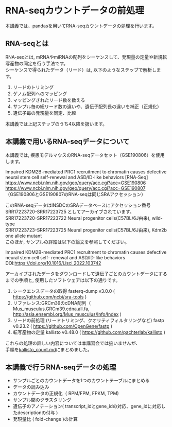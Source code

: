 # RNA-seqカウントデータの前処理
本講義では、pandasを用いてRNA-seqカウントデータの処理を行います。

## RNA-seqとは
RNA-seqとは, mRNAやmiRNAの配列をシーケンスして、発現量の定量や新規転写産物の同定を行う手法です。<br>
シーケンスで得られたデータ（リード）は, 以下のようなステップで解析します。<br>
1. リードのトリミング
2. ゲノム配列へのマッピング
3. マッピングされたリード数を数える
4. サンプル毎の総リード数の違いや、遺伝子配列長の違いを補正（正規化）
5. 遺伝子毎の発現量を同定、比較

本講義では上記ステップのうち4以降を扱います。

##  本講義で用いるRNA-seqデータについて
本講義では, 疾患モデルマウスのRNA-seqデータセット（GSE190806）を使用します。<br>

Impaired KDM2B-mediated PRC1 recruitment to chromatin causes defective neural stem cell self-renewal and ASD/ID-like behaviors [RNA-Seq]<br>
https://www.ncbi.nlm.nih.gov/geo/query/acc.cgi?acc=GSE190806<br>
https://www.ncbi.nlm.nih.gov/geo/query/acc.cgi?acc=GSE190807<br>
（GSE190806とGSE190807のRNA-seqは同じSRAアクセッション）

このRNA-seqデータはINSDCのSRAデータベースにアクセッション番号 SRR17223720-SRR17223725 としてアーカイブされています。<br>
SRR17223720-SRR17223722 Neural progenitor cells(C57BL/6J由来), wild-type<br>
SRR17223723-SRR17223725 Neural progenitor cells(C57BL/6J由来), Kdm2b one allele mutant<br>
このほか, サンプルの詳細は以下の論文を参照してください。<br>

Impaired KDM2B-mediated PRC1 recruitment to chromatin causes defective neural stem cell self- renewal and ASD/ID-like behaviors<br>
DOI:https://doi.org/10.1016/j.isci.2022.103742


アーカイブされたデータをダウンロードして遺伝子ごとのカウントデータにするまでの手順と, 使用したソフトウェアは以下の通りです。<br>

1. シークエンスデータの取得 fasterq-dump v3.0.0 ( https://github.com/ncbi/sra-tools )
2. リファレンス:GRCm39のcDNA配列（ Mus_musculus.GRCm39.cdna.all.fa, http://asia.ensembl.org/Mus_musculus/Info/Index )
3. リードの前処理 (リードトリミング、クオリティフィルタリングなど) fastp v0.23.2 ( https://github.com/OpenGene/fastp )
4. 転写産物の定量 kallisto v0.48.0 ( https://github.com/pachterlab/kallisto )

これらの処理の詳しい内容については本講習会では扱いませんが、<br>
手順を[kallisto_count.md](misc/kallisto_count.md)にまとめました。

## 本講義で行うRNA-seqデータの処理

- サンプルごとのカウントデータを1つのカウントテーブルにまとめる
- データの読み込み
- カウントデータの正規化（ RPM/FPM, FPKM, TPM)
- サンプル間のクラスタリング　
- 遺伝子のアノテーション( transcript_idとgene_idの対応、gene_idに対応したdescriptionの付与 )
- 発現量比 ( fold-change )の計算